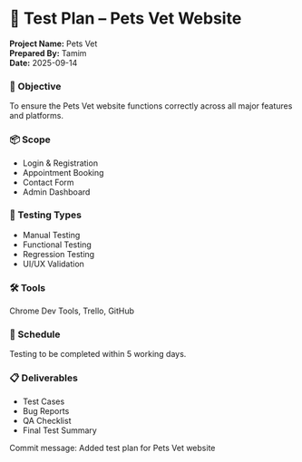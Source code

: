 # 📝 Test Plan – Pets Vet Website

**Project Name:** Pets Vet  
**Prepared By:** Tamim  
**Date:** 2025-09-14  

### 🎯 Objective
To ensure the Pets Vet website functions correctly across all major features and platforms.

### 📦 Scope
- Login & Registration
- Appointment Booking
- Contact Form
- Admin Dashboard

### 🧪 Testing Types
- Manual Testing
- Functional Testing
- Regression Testing
- UI/UX Validation

### 🛠️ Tools
Chrome Dev Tools, Trello, GitHub

### 📅 Schedule
Testing to be completed within 5 working days.

### 📋 Deliverables
- Test Cases
- Bug Reports
- QA Checklist
- Final Test Summary

Commit message: Added test plan for Pets Vet website
